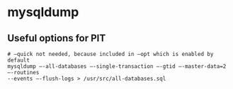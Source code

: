 # mysqldump 

## Useful options for PIT 

```
# —quick not needed, because included in —opt which is enabled by default 
mysqldump —-all-databases —-single-transaction —-gtid —-master-data=2 —-routines 
--events —-flush-logs > /usr/src/all-databases.sql 
```
